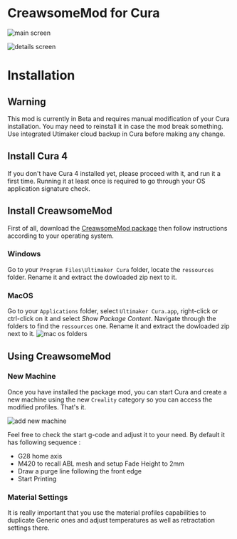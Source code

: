 # CreawsomeMod for Cura

![main screen](https://github.com/trouch/CreawsomeMod/raw/master/doc/screen-main.png)

![details screen](https://github.com/trouch/CreawsomeMod/raw/master/doc/screen-details.png)


# Installation

## Warning
This mod is currently in Beta and requires manual modification of your Cura installation. You may need to reinstall it in case the mod break something. Use integrated Utimaker cloud backup in Cura before making any change.

## Install Cura 4
If you don't have Cura 4 installed yet, please proceed with it, and run it a first time. Running it at least once is required to go through your OS application signature check.

## Install CreawsomeMod
First of all, download the [CreawsomeMod package](https://github.com/trouch/CreawsomeMod/releases/download/20190408-0.1.0/CreawsomeMod-0.1.zip) then follow instructions according to your operating system. 

### Windows
Go to your `Program Files\Ultimaker Cura` folder, locate the `ressources` folder. Rename it and extract the dowloaded zip next to it.

### MacOS
Go to your `Applications` folder, select `Ultimaker Cura.app`, right-click or ctrl-click on it and select _Show Package Content_.
Navigate through the folders to find the `ressources` one. Rename it and extract the dowloaded zip next to it.
![mac os folders](https://github.com/trouch/CreawsomeMod/raw/master/doc/macos.png)

## Using CreawsomeMod

### New Machine
Once you have installed the package mod, you can start Cura and create a new machine using the new `Creality` category so you can access the modified profiles. That's it.

![add new machine](https://github.com/trouch/CreawsomeMod/raw/master/doc/screen-add-machine.png)

Feel free to check the start g-code and adjust it to your need. By default it has following sequence :
- G28 home axis
- M420 to recall ABL mesh and setup Fade Height to 2mm
- Draw a purge line following the front edge
- Start Printing

### Material Settings
It is really important that you use the material profiles capabilities to duplicate Generic ones and adjust temperatures as well as retractation settings there.

